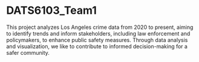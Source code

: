 # DATS6103_Team1
This  project analyzes Los Angeles crime data from 2020 to present, aiming to identify trends and inform stakeholders, including law enforcement and policymakers, to enhance public safety measures. Through data analysis and visualization, we like to contribute to informed decision-making for a safer community.
